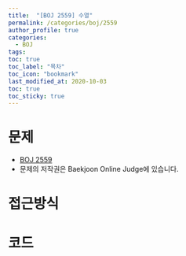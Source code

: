 ```yaml
---
title:  "[BOJ 2559] 수열"
permalink: /categories/boj/2559
author_profile: true
categories:
  - BOJ
tags:
toc: true
toc_label: "목차"
toc_icon: "bookmark"
last_modified_at: 2020-10-03
toc: true
toc_sticky: true
---
```

# 문제
* [BOJ 2559](https://www.acmicpc.net/problem/2559)
* 문제의 저작권은 Baekjoon Online Judge에 있습니다.  

# 접근방식 

# 코드
